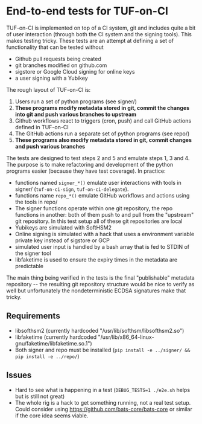 # End-to-end tests for TUF-on-CI

TUF-on-CI is implemented on top of a CI system, git and includes quite a bit of
user interaction (through both the CI system and the signing tools). This makes
testing tricky. These tests are an attempt at defining a set of functionality that
can be tested without
* Github pull requests being created
* git branches modified on github.com
* sigstore or Google Cloud signing for online keys
* a user signing with a Yubikey

The rough layout of TUF-on-CI is:
1. Users run a set of python programs (see signer/)
2. **These programs modify metadata stored in git, commit the changes into git and push various branches to upstream**
3. Github workflows react to triggers (cron, push) and call GitHub actions defined in TUF-on-CI
4. The GitHub actions run a separate set of python programs (see repo/)
5. **These programs also modify metadata stored in git, commit changes and push various branches**

The tests are designed to test steps 2 and 5 and emulate steps 1, 3 and 4. The purpose is to make
refactoring and development of the python programs easier (because they have test coverage). In
practice:
* functions named `signer_*()` emulate user interactions with tools in signer/ (`tuf-on-ci-sign`, `tuf-on-ci-delegate`).
* functions name `repo_*()` emulate GitHub workflows and actions using the tools in repo/
* The signer functions operate within one git repository, the repo functions in another: both of them
  push to and pull from the "upstream" git repository. In this test setup all of these git repositories are local
* Yubikeys are simulated with SoftHSM2
* Online signing is simulated with a hack that uses a environment variable private key instead of sigstore or GCP
* simulated user input is handled by a bash array that is fed to STDIN of the signer tool
* libfaketime is used to ensure the expiry times in the metadata are predictable

The main thing being verified in the tests is the final "publishable" metadata repository -- the resulting git repository
structure would be nice to verify as well but unfortunately the nondeterministic ECDSA signatures make that tricky.

## Requirements

* libsofthsm2 (currently hardcoded "/usr/lib/softhsm/libsofthsm2.so")
* libfaketime (currently hardcoded "/usr/lib/x86_64-linux-gnu/faketime/libfaketime.so.1")
* Both signer and repo must be installed
  (`pip install -e ../signer/ && pip install -e ../repo/`)

## Issues

* Hard to see what is happening in a test (`DEBUG_TESTS=1 ./e2e.sh` helps but is still not great)
* The whole rig is a hack to get something running, not a real test setup.
  Could consider using https://github.com/bats-core/bats-core or similar
  if the core idea seems viable.
